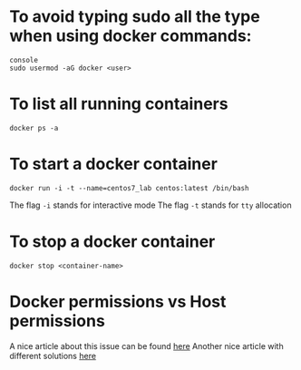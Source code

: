 # To avoid typing sudo all the type when using docker commands:
```
console
sudo usermod -aG docker <user>
```

# To list all running containers
```console
docker ps -a
```

# To start a docker container
```console
docker run -i -t --name=centos7_lab centos:latest /bin/bash
```
The flag `-i` stands for interactive mode
The flag `-t` stands for `tty` allocation

# To stop a docker container
```console
docker stop <container-name>
```

# Docker permissions vs Host permissions
A nice article about this issue can be found [here](https://jtreminio.com/blog/running-docker-containers-as-current-host-user/)
Another nice article with different solutions [here](https://www.fullstaq.com/knowledge-hub/blogs/docker-and-the-host-filesystem-owner-matching-problem)
